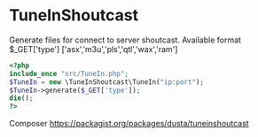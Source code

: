 # TuneInShoutcast

Generate files for connect to server shoutcast.
Available format $_GET['type'] ['asx','m3u','pls','qtl','wax','ram']
```php
<?php
include_once "src/TuneIn.php";
$TuneIn = new \TuneInShoutcast\TuneIn("ip:port");
$TuneIn->generate($_GET['type']);
die();
?>
```

Composer
https://packagist.org/packages/dusta/tuneinshoutcast
